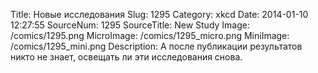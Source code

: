 Title: Новые исследования 
Slug: 1295 
Category: xkcd 
Date: 2014-01-10 12:27:55 
SourceNum: 1295 
SourceTitle: New Study 
Image: /comics/1295.png 
MicroImage: /comics/1295_micro.png 
MiniImage: /comics/1295_mini.png 
Description: А после публикации результатов никто не знает, освещать ли эти исследования снова. 

